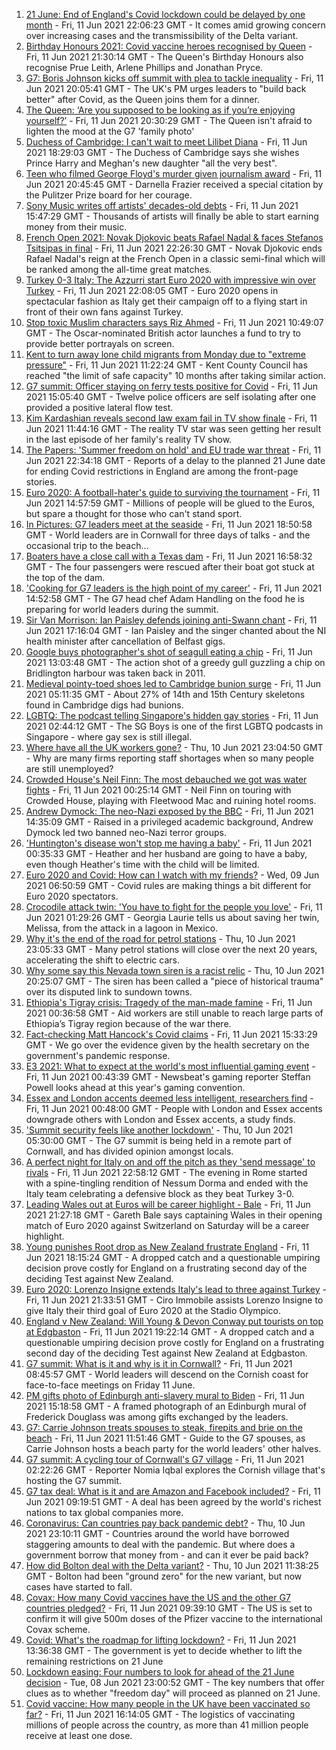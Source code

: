 1. [21 June: End of England's Covid lockdown could be delayed by one month](https://www.bbc.co.uk/news/uk-57447632) - Fri, 11 Jun 2021 22:06:23 GMT - It comes amid growing concern over increasing cases and the transmissibility of the Delta variant.
2. [Birthday Honours 2021: Covid vaccine heroes recognised by Queen](https://www.bbc.co.uk/news/uk-57427788) - Fri, 11 Jun 2021 21:30:14 GMT - The Queen's Birthday Honours also recognise Prue Leith, Arlene Phillips and Jonathan Pryce.
3. [G7: Boris Johnson kicks off summit with plea to tackle inequality](https://www.bbc.co.uk/news/uk-politics-57445184) - Fri, 11 Jun 2021 20:05:41 GMT - The UK's PM urges leaders to "build back better" after Covid, as the Queen joins them for a dinner.
4. [The Queen: ‘Are you supposed to be looking as if you’re enjoying yourself?’](https://www.bbc.co.uk/news/uk-57447066) - Fri, 11 Jun 2021 20:30:29 GMT - The Queen isn't afraid to lighten the mood at the G7 'family photo'
5. [Duchess of Cambridge: I can't wait to meet Lilibet Diana](https://www.bbc.co.uk/news/uk-57445083) - Fri, 11 Jun 2021 18:29:03 GMT - The Duchess of Cambridge says she wishes Prince Harry and Meghan's new daughter "all the very best".
6. [Teen who filmed George Floyd's murder given journalism award](https://www.bbc.co.uk/news/world-us-canada-57449229) - Fri, 11 Jun 2021 20:45:45 GMT - Darnella Frazier received a special citation by the Pulitzer Prize board for her courage.
7. [Sony Music writes off artists' decades-old debts](https://www.bbc.co.uk/news/entertainment-arts-57445303) - Fri, 11 Jun 2021 15:47:29 GMT - Thousands of artists will finally be able to start earning money from their music.
8. [French Open 2021: Novak Djokovic beats Rafael Nadal & faces Stefanos Tsitsipas in final](https://www.bbc.co.uk/sport/tennis/57448562) - Fri, 11 Jun 2021 22:26:30 GMT - Novak Djokovic ends Rafael Nadal's reign at the French Open in a classic semi-final which will be ranked among the all-time great matches.
9. [Turkey 0-3 Italy: The Azzurri start Euro 2020 with impressive win over Turkey](https://www.bbc.co.uk/sport/football/51135482) - Fri, 11 Jun 2021 22:08:05 GMT - Euro 2020 opens in spectacular fashion as Italy get their campaign off to a flying start in front of their own fans against Turkey.
10. [Stop toxic Muslim characters says Riz Ahmed](https://www.bbc.co.uk/news/entertainment-arts-57438750) - Fri, 11 Jun 2021 10:49:07 GMT - The Oscar-nominated British actor launches a fund to try to provide better portrayals on screen.
11. [Kent to turn away lone child migrants from Monday due to "extreme pressure"](https://www.bbc.co.uk/news/uk-england-kent-57440907) - Fri, 11 Jun 2021 11:22:24 GMT - Kent County Council has reached "the limit of safe capacity" 10 months after taking similar action.
12. [G7 summit: Officer staying on ferry tests positive for Covid](https://www.bbc.co.uk/news/uk-england-cornwall-57445893) - Fri, 11 Jun 2021 15:05:40 GMT - Twelve police officers are self isolating after one provided a positive lateral flow test.
13. [Kim Kardashian reveals second law exam fail in TV show finale](https://www.bbc.co.uk/news/uk-57439616) - Fri, 11 Jun 2021 11:44:16 GMT - The reality TV star was seen getting her result in the last episode of her family's reality TV show.
14. [The Papers: 'Summer freedom on hold' and EU trade war threat](https://www.bbc.co.uk/news/blogs-the-papers-57449963) - Fri, 11 Jun 2021 22:34:18 GMT - Reports of a delay to the planned 21 June date for ending Covid restrictions in England are among the front-page stories.
15. [Euro 2020: A football-hater's guide to surviving the tournament](https://www.bbc.co.uk/news/newsbeat-57443234) - Fri, 11 Jun 2021 14:57:59 GMT - Millions of people will be glued to the Euros, but spare a thought for those who can't stand sport.
16. [In Pictures: G7 leaders meet at the seaside](https://www.bbc.co.uk/news/uk-57438878) - Fri, 11 Jun 2021 18:50:58 GMT - World leaders are in Cornwall for three days of talks - and the occasional trip to the beach...
17. [Boaters have a close call with a Texas dam](https://www.bbc.co.uk/news/world-us-canada-57448375) - Fri, 11 Jun 2021 16:58:32 GMT - The four passengers were rescued after their boat got stuck at the top of the dam.
18. ['Cooking for G7 leaders is the high point of my career'](https://www.bbc.co.uk/news/world-57446266) - Fri, 11 Jun 2021 14:52:58 GMT - The G7 head chef Adam Handling on the food he is preparing for world leaders during the summit.
19. [Sir Van Morrison: Ian Paisley defends joining anti-Swann chant](https://www.bbc.co.uk/news/uk-northern-ireland-57443478) - Fri, 11 Jun 2021 17:16:04 GMT - Ian Paisley and the singer chanted about the NI health minister after cancellation of Belfast gigs.
20. [Google buys photographer's shot of seagull eating a chip](https://www.bbc.co.uk/news/uk-england-humber-57442449) - Fri, 11 Jun 2021 13:03:48 GMT - The action shot of a greedy gull guzzling a chip on Bridlington harbour was taken back in 2011.
21. [Medieval pointy-toed shoes led to Cambridge bunion surge](https://www.bbc.co.uk/news/uk-england-cambridgeshire-57427365) - Fri, 11 Jun 2021 05:11:35 GMT - About 27% of 14th and 15th Century skeletons found in Cambridge digs had bunions.
22. [LGBTQ: The podcast telling Singapore's hidden gay stories](https://www.bbc.co.uk/news/world-asia-57424596) - Fri, 11 Jun 2021 02:44:12 GMT - The SG Boys is one of the first LGBTQ podcasts in Singapore - where gay sex is still illegal.
23. [Where have all the UK workers gone?](https://www.bbc.co.uk/news/business-57400560) - Thu, 10 Jun 2021 23:04:50 GMT - Why are many firms reporting staff shortages when so many people are still unemployed?
24. [Crowded House's Neil Finn: The most debauched we got was water fights](https://www.bbc.co.uk/news/entertainment-arts-57419383) - Fri, 11 Jun 2021 00:25:14 GMT - Neil Finn on touring with Crowded House, playing with Fleetwood Mac and ruining hotel rooms.
25. [Andrew Dymock: The neo-Nazi exposed by the BBC](https://www.bbc.co.uk/news/uk-57406673) - Fri, 11 Jun 2021 14:35:09 GMT - Raised in a privileged academic background, Andrew Dymock led two banned neo-Nazi terror groups.
26. ['Huntington's disease won't stop me having a baby'](https://www.bbc.co.uk/news/stories-57430859) - Fri, 11 Jun 2021 00:35:33 GMT - Heather and her husband are going to have a baby, even though Heather's time with the child will be limited.
27. [Euro 2020 and Covid: How can I watch with my friends?](https://www.bbc.co.uk/news/uk-57386719) - Wed, 09 Jun 2021 06:50:59 GMT - Covid rules are making things a bit different for Euro 2020 spectators.
28. [Crocodile attack twin: 'You have to fight for the people you love'](https://www.bbc.co.uk/news/newsbeat-57437135) - Fri, 11 Jun 2021 01:29:26 GMT - Georgia Laurie tells us about saving her twin, Melissa, from the attack in a lagoon in Mexico.
29. [Why it's the end of the road for petrol stations](https://www.bbc.co.uk/news/business-57416829) - Thu, 10 Jun 2021 23:05:33 GMT - Many petrol stations will close over the next 20 years, accelerating the shift to electric cars.
30. [Why some say this Nevada town siren is a racist relic](https://www.bbc.co.uk/news/world-us-canada-57407543) - Thu, 10 Jun 2021 20:25:07 GMT - The siren has been called a "piece of historical trauma" over its disputed link to sundown towns.
31. [Ethiopia's Tigray crisis: Tragedy of the man-made famine](https://www.bbc.co.uk/news/world-africa-57422168) - Fri, 11 Jun 2021 00:36:58 GMT - Aid workers are still unable to reach large parts of Ethiopia’s Tigray region because of the war there.
32. [Fact-checking Matt Hancock's Covid claims](https://www.bbc.co.uk/news/57427777) - Fri, 11 Jun 2021 15:33:29 GMT - We go over the evidence given by the health secretary on the government's pandemic response.
33. [E3 2021: What to expect at the world's most influential gaming event](https://www.bbc.co.uk/news/newsbeat-57425970) - Fri, 11 Jun 2021 00:43:39 GMT - Newsbeat's gaming reporter Steffan Powell looks ahead at this year's gaming convention.
34. [Essex and London accents deemed less intelligent, researchers find](https://www.bbc.co.uk/news/uk-england-essex-57071805) - Fri, 11 Jun 2021 00:48:00 GMT - People with London and Essex accents downgrade others with London and Essex accents, a study finds.
35. ['Summit security feels like another lockdown'](https://www.bbc.co.uk/news/uk-england-cornwall-57399071) - Thu, 10 Jun 2021 05:30:00 GMT - The G7 summit is being held in a remote part of Cornwall, and has divided opinion amongst locals.
36. [A perfect night for Italy on and off the pitch as they 'send message' to rivals](https://www.bbc.co.uk/sport/football/57446207) - Fri, 11 Jun 2021 22:58:12 GMT - The evening in Rome started with a spine-tingling rendition of Nessum Dorma and ended with the Italy team celebrating a defensive block as they beat Turkey 3-0.
37. [Leading Wales out at Euros will be career highlight - Bale](https://www.bbc.co.uk/sport/football/51197446) - Fri, 11 Jun 2021 21:27:18 GMT - Gareth Bale says captaining Wales in their opening match of Euro 2020 against Switzerland on Saturday will be a career highlight.
38. [Young punishes Root drop as New Zealand frustrate England](https://www.bbc.co.uk/sport/cricket/57447724) - Fri, 11 Jun 2021 18:15:24 GMT - A dropped catch and a questionable umpiring decision prove costly for England on a frustrating second day of the deciding Test against New Zealand.
39. [Euro 2020: Lorenzo Insigne extends Italy's lead to three against Turkey](https://www.bbc.co.uk/sport/av/football/57448568) - Fri, 11 Jun 2021 21:33:51 GMT - Ciro Immobile assists Lorenzo Insigne to give Italy their third goal of Euro 2020 at the Stadio Olympico.
40. [England v New Zealand: Will Young & Devon Conway put tourists on top at Edgbaston](https://www.bbc.co.uk/sport/av/cricket/57449583) - Fri, 11 Jun 2021 19:22:14 GMT - A dropped catch and a questionable umpiring decision prove costly for England on a frustrating second day of the deciding Test against New Zealand at Edgbaston.
41. [G7 summit: What is it and why is it in Cornwall?](https://www.bbc.co.uk/news/world-49434667) - Fri, 11 Jun 2021 08:45:57 GMT - World leaders will descend on the Cornish coast for face-to-face meetings on Friday 11 June.
42. [PM gifts photo of Edinburgh anti-slavery mural to Biden](https://www.bbc.co.uk/news/uk-scotland-edinburgh-east-fife-57441825) - Fri, 11 Jun 2021 15:18:58 GMT - A framed photograph of an Edinburgh mural of Frederick Douglass was among gifts exchanged by the leaders.
43. [G7: Carrie Johnson treats spouses to steak, firepits and brie on the beach](https://www.bbc.co.uk/news/uk-politics-57384801) - Fri, 11 Jun 2021 11:51:46 GMT - Guide to the G7 spouses, as Carrie Johnson hosts a beach party for the world leaders' other halves.
44. [G7 summit: A cycling tour of Cornwall's G7 village](https://www.bbc.co.uk/news/uk-57433610) - Fri, 11 Jun 2021 02:22:26 GMT - Reporter Nomia Iqbal explores the Cornish village that's hosting the G7 summit.
45. [G7 tax deal: What is it and are Amazon and Facebook included?](https://www.bbc.co.uk/news/business-57384352) - Fri, 11 Jun 2021 09:19:51 GMT - A deal has been agreed by the world's richest nations to tax global companies more.
46. [Coronavirus: Can countries pay back pandemic debt?](https://www.bbc.co.uk/news/57432260) - Thu, 10 Jun 2021 23:10:11 GMT - Countries around the world have borrowed staggering amounts to deal with the pandemic. But where does a government borrow that money from - and can it ever be paid back?
47. [How did Bolton deal with the Delta variant?](https://www.bbc.co.uk/news/uk-england-57425730) - Thu, 10 Jun 2021 11:38:25 GMT - Bolton had been "ground zero" for the new variant, but now cases have started to fall.
48. [Covax: How many Covid vaccines have the US and the other G7 countries pledged?](https://www.bbc.co.uk/news/world-55795297) - Fri, 11 Jun 2021 09:39:10 GMT - The US is set to confirm it will give 500m doses of the Pfizer vaccine to the international Covax scheme.
49. [Covid: What's the roadmap for lifting lockdown?](https://www.bbc.co.uk/news/explainers-52530518) - Fri, 11 Jun 2021 13:36:38 GMT - The government is yet to decide whether to lift the remaining restrictions on 21 June
50. [Lockdown easing: Four numbers to look for ahead of the 21 June decision](https://www.bbc.co.uk/news/57403888) - Tue, 08 Jun 2021 23:00:52 GMT - The key numbers that offer clues as to whether "freedom day" will proceed as planned on 21 June.
51. [Covid vaccine: How many people in the UK have been vaccinated so far?](https://www.bbc.co.uk/news/health-55274833) - Fri, 11 Jun 2021 16:14:05 GMT - The logistics of vaccinating millions of people across the country, as more than 41 million people receive at least one dose.
